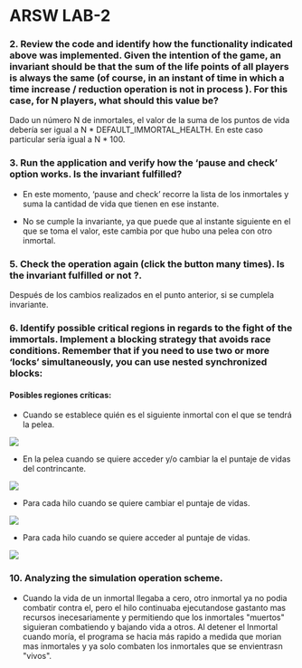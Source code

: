 # ARSW LAB-2

### 2. Review the code and identify how the functionality indicated above was implemented. Given the intention of the game, an invariant should be that the sum of the life points of all players is always the same (of course, in an instant of time in which a time increase / reduction operation is not in process ). For this case, for N players, what should this value be?

Dado un número N de inmortales, el valor de la suma de los puntos de vida debería ser igual a N * DEFAULT_IMMORTAL_HEALTH. En este caso particular sería igual a N * 100.

### 3. Run the application and verify how the ‘pause and check’ option works. Is the invariant fulfilled?

- En este momento, ‘pause and check’ recorre la lista de los inmortales y suma la cantidad de vida que tienen en ese instante.

- No se cumple la invariante, ya que puede que al instante siguiente en el que se toma el valor, este cambia por que hubo una pelea con otro inmortal.

### 5. Check the operation again (click the button many times). Is the invariant fulfilled or not ?.

Después de los cambios realizados en el punto anterior, si se cumplela invariante.

### 6. Identify possible critical regions in regards to the fight of the immortals. Implement a blocking strategy that avoids race conditions. Remember that if you need to use two or more ‘locks’ simultaneously, you can use nested synchronized blocks:

#### Posibles regiones críticas:

- Cuando se establece quién es el siguiente inmortal con el que se tendrá la pelea.

![](https://github.com/JulianGutierritos/ARSW---LAB-2-P1/blob/master/imgs/ars1.png)

- En la pelea cuando se quiere acceder y/o cambiar la el puntaje de vidas del contrincante.

![](https://github.com/JulianGutierritos/ARSW---LAB-2-P1/blob/master/imgs/ars2.png)

- Para cada hilo cuando se quiere cambiar el puntaje de vidas.

![](https://github.com/JulianGutierritos/ARSW---LAB-2-P1/blob/master/imgs/ars4.png)

- Para cada hilo cuando se quiere acceder al puntaje de vidas.

![](https://github.com/JulianGutierritos/ARSW---LAB-2-P1/blob/master/imgs/ars3.png)

### 10. Analyzing the simulation operation scheme.

- Cuando la vida de un inmortal llegaba a cero, otro inmortal ya no podia combatir contra el, pero el hilo continuaba ejecutandose gastanto mas recursos inecesariamente y permitiendo que los inmortales "muertos" siguieran combatiendo y bajando vida a otros. Al detener el Inmortal cuando moría, el programa se hacia más rapido a medida que morian mas inmortales y ya solo combaten los inmortales que se envientrasn "vivos".






